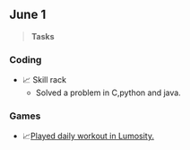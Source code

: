 ## June 1 ##
> **Tasks**
### Coding ###
- 📈 Skill rack
     - Solved a problem in C,python and java.

### Games ###
- 📈[Played daily workout in Lumosity.](https://www.lumosity.com/app/v4/dashboard)